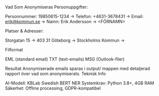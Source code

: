 Vad Som Anonymiseras
Personuppgifter:

Personnummer: 19850615-1234 → <PERSONNUMMER>
Telefon: +4631-3678431 → <TELEFON>
Email: erik@kommun.se → <EPOST>
Namn: Erik Andersson → <FÖRNAMN> <EFTERNAMN>

Platser & Adresser:

Storgatan 15 → <GATUADRESS>
403 31 Göteborg → <POSTNUMMER> <PLATS>
Stockholms Kommun → <ORGANISATION>

Filformat

EML (standard email)
TXT (text-emails)
MSG (Outlook-filer)

Resultat
Anonymiserade emails sparas i output/ mappen med detaljerad rapport över vad som anonymiserats.
Teknisk Info

AI-Modell: KBLab Swedish BERT NER
Systemkrav: Python 3.8+, 4GB RAM
Säkerhet: Offline processing, GDPR-kompatibel
